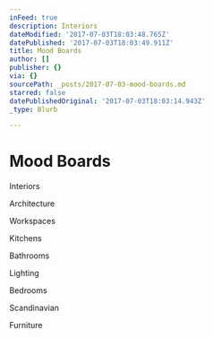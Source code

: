 ```yaml
---
inFeed: true
description: Interiors
dateModified: '2017-07-03T18:03:48.765Z'
datePublished: '2017-07-03T18:03:49.911Z'
title: Mood Boards
author: []
publisher: {}
via: {}
sourcePath: _posts/2017-07-03-mood-boards.md
starred: false
datePublishedOriginal: '2017-07-03T18:03:14.943Z'
_type: Blurb

---
```

# Mood Boards

Interiors

Architecture

Workspaces 

Kitchens

Bathrooms

Lighting

Bedrooms

Scandinavian 

Furniture